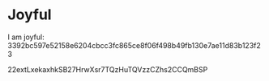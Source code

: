 # Joyful

I am joyful: 3392bc597e52158e6204cbcc3fc865ce8f06f498b49fb130e7ae11d83b123f23


22extLxekaxhkSB27HrwXsr7TQzHuTQVzzCZhs2CCQmBSP